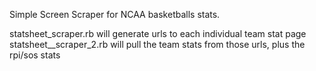 Simple Screen Scraper for NCAA basketballs stats.

statsheet_scraper.rb will generate urls to each individual team stat page
statsheet__scraper_2.rb will pull the team stats from those urls, plus the rpi/sos stats
